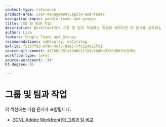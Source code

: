 ```yaml
---
content-type: reference
product-area: user-management;agile-and-teams
navigation-topic: people-teams-and-groups
title: 그룹 및 팀과 작업
description: Workfront에서 그룹 및 팀과 작업하는 방법을 배우려면 이 문서를 검토하십시오.
author: Lisa
feature: People Teams and Groups
recommendations: noDisplay, noCatalog
exl-id: f5357f8d-9fa0-46f2-9ae5-7fc224c52fc1
source-git-commit: 417b8c081a1940b112e8cfbd6d9216d802dc8f8e
workflow-type: tm+mt
source-wordcount: '34'
ht-degree: 0%

---
```


# 그룹 및 팀과 작업

이 섹션에는 다음 문서가 포함됩니다.

* [ [!DNL Adobe Workfront]의 그룹과 팀 비교](../../people-teams-and-groups/work-with-groups-and-teams/understanding-differences-and-similarities-between-groups-and-teams.md)
